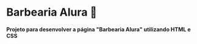 # Barbearia Alura  :barber:



#### Projeto para desenvolver a página "Barbearia Alura" utilizando HTML e CSS





